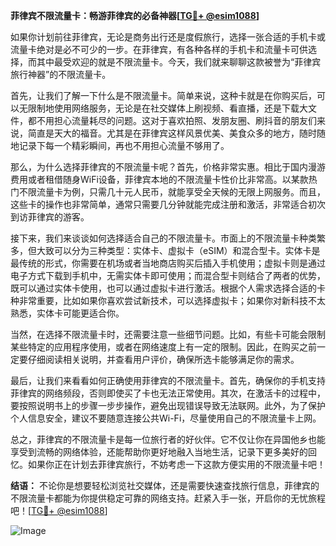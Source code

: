 **菲律宾不限流量卡：畅游菲律宾的必备神器[[TG💪+ @esim1088](https://t.me/s/esim1088)]**

如果你计划前往菲律宾，无论是商务出行还是度假旅行，选择一张合适的手机卡或流量卡绝对是必不可少的一步。在菲律宾，有各种各样的手机卡和流量卡可供选择，而其中最受欢迎的就是不限流量卡。今天，我们就来聊聊这款被誉为“菲律宾旅行神器”的不限流量卡。

首先，让我们了解一下什么是不限流量卡。简单来说，这种卡就是在你购买后，可以无限制地使用网络服务，无论是在社交媒体上刷视频、看直播，还是下载大文件，都不用担心流量耗尽的问题。这对于喜欢拍照、发朋友圈、刷抖音的朋友们来说，简直是天大的福音。尤其是在菲律宾这样风景优美、美食众多的地方，随时随地记录下每一个精彩瞬间，再也不用担心流量不够用了。

那么，为什么选择菲律宾的不限流量卡呢？首先，价格非常实惠。相比于国内漫游费用或者租借随身WiFi设备，菲律宾本地的不限流量卡性价比非常高。以某款热门不限流量卡为例，只需几十元人民币，就能享受全天候的无限上网服务。而且，这些卡的操作也非常简单，通常只需要几分钟就能完成注册和激活，非常适合初次到访菲律宾的游客。

接下来，我们来谈谈如何选择适合自己的不限流量卡。市面上的不限流量卡种类繁多，但大致可以分为三种类型：实体卡、虚拟卡（eSIM）和混合型卡。实体卡是最传统的形式，你需要在机场或者当地商店购买后插入手机使用；虚拟卡则是通过电子方式下载到手机中，无需实体卡即可使用；而混合型卡则结合了两者的优势，既可以通过实体卡使用，也可以通过虚拟卡进行激活。根据个人需求选择合适的卡种非常重要，比如如果你喜欢尝试新技术，可以选择虚拟卡；如果你对新科技不太熟悉，实体卡可能更适合你。

当然，在选择不限流量卡时，还需要注意一些细节问题。比如，有些卡可能会限制某些特定的应用程序使用，或者在网络速度上有一定的限制。因此，在购买之前一定要仔细阅读相关说明，并查看用户评价，确保所选卡能够满足你的需求。

最后，让我们来看看如何正确使用菲律宾的不限流量卡。首先，确保你的手机支持菲律宾的网络频段，否则即使买了卡也无法正常使用。其次，在激活卡的过程中，要按照说明书上的步骤一步步操作，避免出现错误导致无法联网。此外，为了保护个人信息安全，建议不要随意连接公共Wi-Fi，尽量使用自己的不限流量卡上网。

总之，菲律宾的不限流量卡是每一位旅行者的好伙伴。它不仅让你在异国他乡也能享受到流畅的网络体验，还能帮助你更好地融入当地生活，记录下更多美好的回忆。如果你正在计划去菲律宾旅行，不妨考虑一下这款方便实用的不限流量卡吧！

**结语：** 不论你是想要轻松浏览社交媒体，还是需要快速查找旅行信息，菲律宾的不限流量卡都能为你提供稳定可靠的网络支持。赶紧入手一张，开启你的无忧旅程吧！[[TG💪+ @esim1088](https://t.me/s/esim1088)]  

![Image](https://i.postimg.cc/4NQfJmqS/Snipaste-2025-05-13-00-14-12.png)